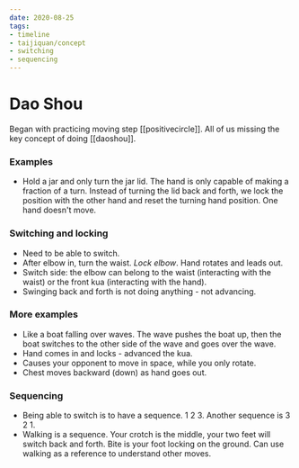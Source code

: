 ```yaml
---
date: 2020-08-25
tags:
- timeline
- taijiquan/concept
- switching
- sequencing
---
```


# Dao Shou

Began with practicing moving step [[positivecircle]].  All of us missing the key concept of doing [[daoshou]].

### Examples
* Hold a jar and only turn the jar lid.  The hand is only capable of making a fraction of a turn.  Instead of turning the lid back and forth, we lock the position with the other hand and reset the turning hand position.  One hand doesn't move.

### Switching and locking
* Need to be able to switch.
* After elbow in, turn the waist.  *Lock elbow*.  Hand rotates and leads out.
* Switch side: the elbow can belong to the waist (interacting with the waist) or the front kua (interacting with the hand).
* Swinging back and forth is not doing anything - not advancing.

### More examples
* Like a boat falling over waves.  The wave pushes the boat up, then the boat switches to the other side of the wave and goes over the wave.
* Hand comes in and locks - advanced the kua.
* Causes your opponent to move in space, while you only rotate.
* Chest moves backward (down) as hand goes out.

### Sequencing
* Being able to switch is to have a sequence.  1 2 3.  Another sequence is 3 2 1.
* Walking is a sequence.  Your crotch is the middle, your two feet will switch back and forth.  Bite is your foot locking on the ground.  Can use walking as a reference to understand other moves.

